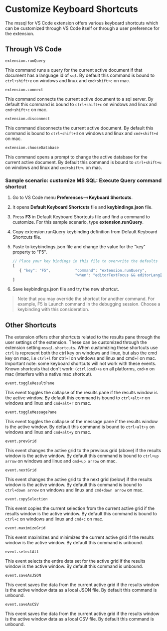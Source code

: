 # Customize Keyboard Shortcuts

The mssql for VS Code extension offers various keyboard shortcuts which can be customized through 
VS Code itself or through a user preference for the extension.

## Through VS Code

`extension.runQuery`

This command runs a query for the current active document if that document has a language id
of `sql`. By default this command is bound to `ctrl+shift+e` on windows and linux and 
`cmd+shift+c` on mac.

`extension.connect`

This command connects the current active document to a sql server. By default this command is
bound to `ctrl+shift+c` on windows and linux and `cmd+shift+c` on mac.

`extension.disconnect`

This command disconnects the current active document. By default this command is bound to
`ctrl+shift+d` on windows and linux and `cmd+shift+d` on mac.

`extension.chooseDatabase`

This command opens a prompt to change the active database for the current active document. By
default this command is bound to `ctrl+shift+u` on windows and linux and `cmd+shift+u` on mac.

### Sample scenario: customize MS SQL: Execute Query command shortcut

1. Go to VS Code menu **Preferences**-->**Keyboard Shortcuts**. 

2. It opens **Default Keyboard Shortcuts** file and **keybindings.json** file.

3. Press **F3** in Default Keyboard Shortcuts file and find a command to customize. For this sample scenario, type **extension.runQuery**.

4. Copy extension.runQuery keybinding definition from Default Keyboard Shortcuts file.

5. Paste to keybindings.json file and change the value for the "key" property to "F5". 

   ```javascript
   // Place your key bindings in this file to overwrite the defaults
   [
      { "key": "F5",           "command": "extension.runQuery",
                               "when": "editorTextFocus && editorLangId == 'sql'" }
   ]
   ```

6. Save keybindings.json file and try the new shortcut.

> Note that you may override the shortcut for another command. For example, F5 is Launch command in the debugging session. Choose a keybinding with this consideration.

## Other Shortcuts

The extension offers other shortcuts related to the results pane through the user settings of
the extension. These can be customized through the extension setting `mssql.shortcuts`. When
customizing these shortcuts use `ctrl` is represent both the ctrl key on windows and linux,
but also the cmd key on mac, i.e `ctrl+l` for ctrl+l on windows and linux and cmd+l on mac.
Important note: some keyboard shortcuts will not work with these events. Known shortcuts that
don't work: `(ctrl|cmd)+a` on all platforms, `cmd+m` on mac (interfers with a native mac 
shortcut).

`event.toggleResultPane`

This event toggles the collapse of the results pane if the results window is the active window. 
By default this command is bound to `ctrl+alt+r` on windows and linux and `cmd+alt+r` on mac.

`event.toggleMessagePane`

This event toggles the collapse of the message pane if the results window is the active window.
By default this command is bound to `ctrl+alt+y` on windows and linux and `cmd+alt+y` on mac.

`event.prevGrid`

This event changes the active grid to the previous grid (above) if the results window is the
active window. By default this command is bound to `ctrl+up arrow` on windows and linux and
`cmd+up arrow` on mac.

`event.nextGrid`

This event changes the active grid to the next grid (below) if the results window is the
active window. By default this command is bound to `ctrl+down arrow` on windows and linux
and `cmd+down arrow` on mac.

`event.copySelection`

This event copies the current selection from the current active grid if the results window
is the active window. By default this command is bound to `ctrl+c` on windows and linux and
`cmd+c` on mac.

`event.maximizeGrid`

This event maximizes and minimizes the current active grid if the results window is the active
window. By default this command is unbound.

`event.selectAll`

This event selects the entire data set for the active grid if the results window is the active
window. By default this command is unbound.

`event.saveAsJSON`

This event saves the data from the current active grid if the results window is the active 
window data as a local JSON file. By default this command is unbound.

`event.saveAsCSV`

This event saves the data from the current active grid if the results window is the active 
window data as a local CSV file. By default this command is unbound.